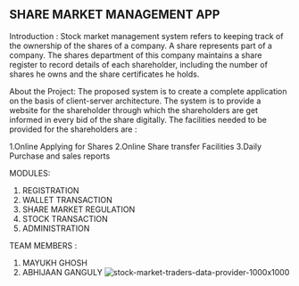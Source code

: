 
SHARE MARKET MANAGEMENT APP
------------------------------

Introduction :
Stock market management system refers to keeping track of the ownership of the shares of a company. A share represents part of a company. The shares department of this company maintains a share register to record details of each shareholder, including the number of shares he owns and the share certificates he holds.

About the Project:
The proposed system is to create a complete application on the basis of client-server architecture.
The system is to provide a website for the shareholder through which the shareholders are get informed in every bid of the share digitally. The facilities needed to be provided for the shareholders are :

1.Online Applying for Shares
2.Online Share transfer Facilities
3.Daily Purchase and sales reports

MODULES:
1.	REGISTRATION
2.	WALLET TRANSACTION
3.	SHARE MARKET REGULATION
4.	STOCK TRANSACTION
5.	ADMINISTRATION



TEAM MEMBERS : 

  1.  MAYUKH GHOSH 
  2.  ABHIJAAN GANGULY 
![stock-market-traders-data-provider-1000x1000](https://user-images.githubusercontent.com/93669449/218255294-d2aa9b63-df1b-4cb4-878e-d3a04e9d2fe9.png)


